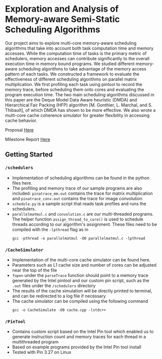# Exploration and Analysis of Memory-aware Semi-Static Scheduling Algorithms

Our project aims to explore multi-core memory-aware scheduling algorithms that take into account both task computation time and memory accesses. While the computation time of tasks is the primary metric of schedulers, memory accesses can contribute significantly to the overall execution time in memory bound programs. We studied different memory-aware scheduling algorithms to take advantage of the memory access pattern of each tasks.  We constructed a framework to evaluate the effectiveness of different scheduling algorithms on parallel matrix multiplication. We first profiling each task using pintool to record the memory trace, before scheduling them onto cores and evaluating the program execution time. The two main scheduling algorithms discussed in this paper are the Deque Model Data Aware heuristic (DMDA) and Hierarchical Fair Packing (HFP) algorithm [M. Gonthier, L. Marchal, and S. Thibault], of which DMDA has shown to be more effective. We also wrote a multi-core cache coherence simulator for greater flexibility in accessing cache behavior.

Proposal [Here](https://github.com/yingyee0111/memory-aware-scheduling/blob/main/Proposal.pdf)

Milestone Report [Here](https://github.com/yingyee0111/memory-aware-scheduling/blob/main/Milestone%20Report.pdf)

## Getting Started
### `/schedulers`
- Implementation of scheduling algorithms can be found in the python files here. 
- The profiling and memory trace of our sample programs are also included: `pinatrace_mm.out` contains the trace for matrix multiplication and `pinatrace_conv.out` contains the trace for image convolution
- `schedule.py` is a sample script that reads task profiles and runs the schedulers.
- `parallelmatmul.c` and `convolution.c` are our multi-threaded programs. The helper function `assign_thread_to_core()` is used to schedule threads according to our algorithm's assignment. These files need to be compiled with the `-lpthread` flag as in 
    ```
    gcc -pthread -o parallelmatmul -O0 parallelmatmul.c -lpthread
    ```

### `/CacheSimulator`
- Implementation of the multi-core cache simulator can be found here.
- Parameters such as L1 cache size and number of cores can be adjusted near the top of the file
- `fopen` under the `parseTrace` function should point to a memory trace generated by the Intel pintool and our custom pin script, such as the `.out` files under the `/schedulers` directory
- The results of the cache simulation will be directly printed to terminal, and can be redirected to a log file if necessary
- The cache simulator can be compiled using the following command
    ```
    gcc -o CacheSimulate -O0 cache.cpp -lstdc++
    ```

### `/PinTool`
- Contains custom script based on the Intel Pin tool which enabled us to generate instruction count and memory traces for each thread in a multithreaded program
- Based on example programs provided by the Intel Pin tool install
- Tested with Pin 3.27 on Linux